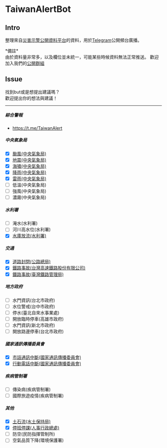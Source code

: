 # TaiwanAlertBot

## Intro
整理來自[災害示警公開資料平台](https://alerts.ncdr.nat.gov.tw)的資料，用於[Telegram](https://telegram.org)公開頻台廣播。

\*備註\*  
由於資料量非常多，以及欄位並未統一，可能某些時候資料無法正常推送。
歡迎加入我們的[公開群組](https://t.me/TaiwanAlertGroup)

## Issue
找到but或是想提出建議嗎？  
歡迎提出你的想法與建議！  

---
##### 綜合警報
 - https://t.me/TaiwanAlert 


##### 中央氣象局  

- [x] [颱風(中央氣象局)](https://t.me/Taiwan_Typhoon)
- [x] [地震(中央氣象局)](https://t.me/Taiwan_Earthquake)
- [x] [海嘯(中央氣象局)](https://t.me/Taiwan_Earthquake)
- [x] [降雨(中央氣象局)](https://t.me/Taiwan_Weather)
- [x] [雷雨(中央氣象局)](https://t.me/Taiwan_Weather)
- [ ] 低溫(中央氣象局)
- [ ] 強風(中央氣象局)
- [ ] 濃霧(中央氣象局)

##### 水利署
- [ ] 淹水(水利署)
- [ ] 河川高水位(水利署)
- [x] [水庫放流(水利署)](https://t.me/Taiwan_Reservoir)

##### 交通
- [x] [道路封閉(公路總局)](https://t.me/Taiwan_Road)
- [x] [鐵路事故(台灣高速鐵路股份有限公司)](https://t.me/Taiwan_Rail)
- [x] [鐵路事故(臺灣鐵路管理局)](https://t.me/Taiwan_Rail)

##### 地方政府
- [ ] 水門資訊(台北市政府)
- [ ] 水位警戒(台中市政府)
- [ ] 停水(臺北自來水事業處)
- [ ] 開放臨時停車(高雄市政府)
- [ ] 水門資訊(新北市政府)
- [ ] 開放路邊停車(台北市政府)

##### 國家通訊傳播委員會
- [x] [市話通訊中斷(國家通訊傳播委員會)](https://t.me/Taiwan_NCC)
- [x] [行動電話中斷(國家通訊傳播委員會)](https://t.me/Taiwan_NCC)

##### 疾病管制署
- [ ] 傳染病(疾病管制署)
- [ ] 國際旅遊疫情(疾病管制署)

##### 其他
- [x] [土石流(水土保持局)](https://t.me/Taiwan_debrisFlow)
- [x] [停班停課(人事行政總處)](https://t.me/Taiwan_QK)
- [ ] 防空(民防指揮管制所)
- [ ] 空氣品質下降(環境保護署)
